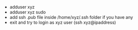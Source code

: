 - adduser xyz
- adduser xyz sudo
- add ssh .pub file inside /home/xyz/.ssh folder if you have any
- exit and try to login as xyz user (ssh xyz@ipaddress)
